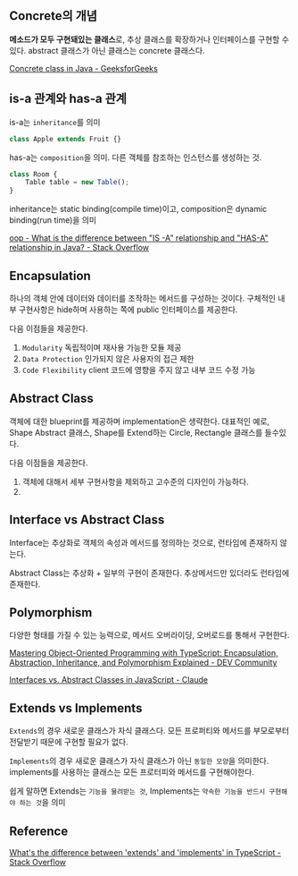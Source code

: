 ## Concrete의 개념

**메소드가 모두 구현돼있는 클래스**로, 추상 클래스를 확장하거나 인터페이스를 구현할 수 있다. abstract 클래스가 아닌 클래스는 concrete 클래스다.

[Concrete class in Java - GeeksforGeeks](https://www.geeksforgeeks.org/concrete-class-in-java/)

## is-a 관계와 has-a 관계

is-a는 `inheritance`를 의미

```typescript
class Apple extends Fruit {}
```

has-a는 `composition`을 의미. 다른 객체를 참조하는 인스턴스를 생성하는 것.

```typescript
class Room {
    Table table = new Table();
}
```

inheritance는 static binding(compile time)이고, composition은 dynamic binding(run time)을 의미

[oop - What is the difference between "IS -A" relationship and "HAS-A" relationship in Java? - Stack Overflow](https://stackoverflow.com/questions/36162714/what-is-the-difference-between-is-a-relationship-and-has-a-relationship-in)

## Encapsulation

하나의 객체 안에 데이터와 데이터를 조작하는 메서드를 구성하는 것이다. 구체적인 내부 구현사항은 hide하며 사용하는 쪽에 public 인터페이스를 제공한다.

다음 이점들을 제공한다.

1. `Modularity` 독립적이며 재사용 가능한 모듈 제공
2. `Data Protection` 인가되지 않은 사용자의 접근 제한
3. `Code Flexibility` client 코드에 영향을 주지 않고 내부 코드 수정 가능

## Abstract Class

객체에 대한 blueprint를 제공하며 implementation은 생략한다. 대표적인 예로, Shape Abstract 클래스, Shape를 Extend하는 Circle, Rectangle 클래스를 들수있다.

다음 이점들을 제공한다.

1. 객체에 대해서 세부 구현사항을 제외하고 고수준의 디자인이 가능하다.
2.

## Interface vs Abstract Class

Interface는 추상화로 객체의 속성과 메서드를 정의하는 것으로, 런타임에 존재하지 않는다.

Abstract Class는 추상화 + 일부의 구현이 존재한다. 추상메서드만 있더라도 런타임에 존재한다.

## Polymorphism

다양한 형태를 가질 수 있는 능력으로, 메서드 오버라이딩, 오버로드를 통해서 구현한다.

[Mastering Object-Oriented Programming with TypeScript: Encapsulation, Abstraction, Inheritance, and Polymorphism Explained - DEV Community](https://dev.to/rajrathod/mastering-object-oriented-programming-with-typescript-encapsulation-abstraction-inheritance-and-polymorphism-explained-c6p)

[Interfaces vs. Abstract Classes in JavaScript - Claude](https://claude.ai/chat/6ba770b3-9c3e-43b5-8bb7-262f6973a671)

## Extends vs Implements

`Extends`의 경우 새로운 클래스가 자식 클래스다. 모든 프로퍼티와 메서드를 부모로부터 전달받기 때문에 구현할 필요가 없다.

`Implements`의 경우 새로운 클래스가 자식 클래스가 아닌 `동일한 모양`을 의미한다. implements를 사용하는 클래스는 모든 프로터피와 메서드를 구현해야한다.

쉽게 말하면 Extends는 `기능을 물려받는 것`, Implements는 `약속한 기능을 반드시 구현해야 하는 것`을 의미

## Reference

[What's the difference between 'extends' and 'implements' in TypeScript - Stack Overflow](https://stackoverflow.com/questions/38834625/whats-the-difference-between-extends-and-implements-in-typescript)
